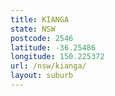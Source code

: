 ```yaml
---
title: KIANGA
state: NSW
postcode: 2546
latitude: -36.25486
longitude: 150.225372
url: /nsw/kianga/
layout: suburb
---
```

